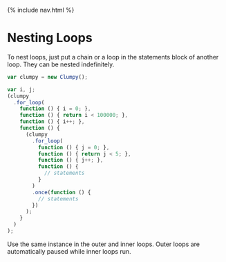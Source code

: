 {% include nav.html %}

# Nesting Loops

To nest loops, just put a chain or a loop in the statements block of another loop. They can be nested indefinitely.

```javascript
var clumpy = new Clumpy();

var i, j;
(clumpy
  .for_loop(
    function () { i = 0; },
    function () { return i < 100000; },
    function () { i++; },
    function () {
      (clumpy
        .for_loop(
          function () { j = 0; },
          function () { return j < 5; },
          function () { j++; },
          function () {
            // statements
          }
        )
        .once(function () {
          // statements
        })
      );
    }
  )
);
```

Use the same instance in the outer and inner loops. Outer loops are automatically paused while inner loops run.